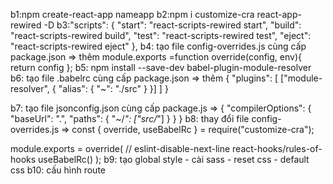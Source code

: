 b1:npm create-react-app nameapp
b2:npm i customize-cra react-app-rewired -D
b3:"scripts": {
    "start": "react-scripts-rewired start",
    "build": "react-scripts-rewired build",
    "test": "react-scripts-rewired test",
    "eject": "react-scripts-rewired eject"
  },
 b4: tạo file config-overrides.js cùng cấp package.json => thêm
     module.exports =function override(config, env){
    return config
};
b5: npm install --save-dev babel-plugin-module-resolver
b6: tạo file .babelrc cùng cấp package.json => thêm 
{
    "plugins": [
      ["module-resolver", {
        "alias": {
          "~": "./src"
        }
      }]
    ]
  }
  
  b7: tạo file jsonconfig.json cùng cấp package.js => 
  {
    "compilerOptions": {
      "baseUrl": ".",
      "paths": {
        "~/*": ["src/*"]
      }
    }
  }
  b8: thay đổi file config-overrides.js => const { override, useBabelRc } = require("customize-cra");

  module.exports = override(
    // eslint-disable-next-line react-hooks/rules-of-hooks
    useBabelRc()
  );
  b9: tạo global style - cài sass - reset css - default css
  b10: cấu hình route
 
